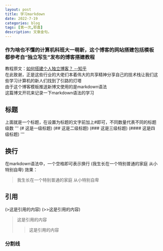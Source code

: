 ```yaml
---
layout: post
title: 学习markdown
date: 2022-7-19
categories: blog
tags: [第一次,耶喜]
description: 文章金句。
---
```


### 作为啥也不懂的计算机科班大一萌新，这个博客的网站搭建包括模板都参考自“独立写生”发布的博客搭建教程
教程原文：[如何搭建个人独立博客？ --知乎](https://www.zhihu.com/question/20463581/answer/51381121)  
在此致谢，正是这些行业的大佬们本着伟大的共享精神分享自己的技术栈让我们这些学习计算机的新人们找到了引路的灯塔  
由于这个博客模板推送新博文使用的是markdown语法  
这篇博文开坑来记录一下markdown语法的学习  

## 标题 
上面就是一个标题，在设置为标题的文字前加上#即可，不同数量代表不同的标题级数 
'''
(# 这是一级标题)
(## 这是二级标题)
(### 这是三级标题)
(#### 这是四级标题)
'''

## 换行
在markdown语法中，一个空格即可表示换行 
(我生长在一个特别普通的家庭 从小特别自卑) 
效果： 
>我生长在一个特别普通的家庭 从小特别自卑

## 引用
(>这是引用的内容) 
(>>这是引用的内容) 
>这是引用的内容 
>>这是引用的内容 

### 分割线














